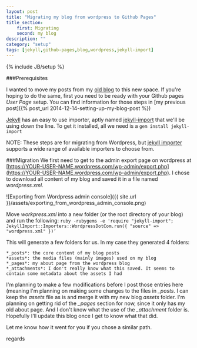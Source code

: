 ```yaml
---
layout: post
title: "Migrating my blog from wordpress to Github Pages"
title_section:
    first: Migrating 
    second: my blog
description: ""
category: "setup"
tags: [jekyll,github-pages,blog,wordpress,jekyll-import]
---
```

{% include JB/setup %}

###Prerequisites

I wanted to move my posts from my [old blog](http://techneekr.wordpress.com/) to this new space. If you're hoping to 
do the same, first you need to be ready with your Github pages *User Page* setup. You can find information for those 
steps in [my previous post]({% post_url 2014-12-14-setting-up-my-blog-post %})

[Jekyll](http://jekyllrb.com/) has an easy to use importer, aptly named 
[jekyll-import](https://github.com/jekyll/jekyll-import) that we'll be using down the line. To get it installed,
all we need is a `gem install jekyll-import`

NOTE: These steps are for migrating from Wordpress, but [jekyll importer](http://import.jekyllrb.com/) supports a wide 
range of available importers to choose from.

###Migration
We first need to get to the admin export page on wordpress at 
[https://YOUR-USER-NAME.wordpress.com/wp-admin/export.php](https://YOUR-USER-NAME.wordpress.com/wp-admin/export.php). 
I chose to download all content of my blog and saved it in a file named *wordpress.xml*.

![Exporting from Wordpress admin console]({{ site.url }}/assets/exporting_from_wordpress_admin_console.png)

Move *workpress.xml* into a new folder (or the root directory of your blog) and run the following:
`ruby -rubygems -e 'require "jekyll-import"; JekyllImport::Importers::WordpressDotCom.run({ "source" => "wordpress.xml" })’`

This will generate a few folders for us. In my case they generated 4 folders:
    
    *_posts*: the core content of my blog posts
    *assets*: the media files (mainly images) used on my blog
    *_pages*: my about page from the wordpress blog
    *_attachments*: I don't really know what this saved. It seems to contain some metadata about the assets I had

I'm planning to make a few modifications before I post those entries here (meaning I'm planning on making some changes 
to the files in *_posts*. I can keep the *assets* file as is and merge it with my new blog *assets* folder. I'm 
planning on getting rid of the *_pages* section for now, since it only has my old about page. And I don't know what 
the use of the *_attachment* folder is. Hopefully I'll update this blog once I get to know what that did.

Let me know how it went for you if you chose a similar path.

regards

